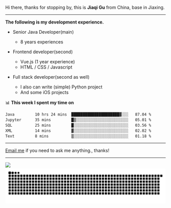 Hi there, thanks for stopping by, this is **Jiaqi Gu** from China, base in Jiaxing.

---

**The following is my development experience.**

- Senior Java Developer(main)
  - 8 years experiences

- Frontend developer(second)
  - Vue.js (1 year experience)
  - HTML / CSS / Javascript
  
- Full stack developer(second as well)
  - I also can write (simple) Python project
  - And some iOS projects

📊 **This week I spent my time on**
<!--START_SECTION:waka-->

```txt
Java         10 hrs 24 mins  █████████████████████▓░░░   87.04 %
Jupyter      35 mins         █▒░░░░░░░░░░░░░░░░░░░░░░░   05.01 %
SQL          25 mins         █░░░░░░░░░░░░░░░░░░░░░░░░   03.56 %
XML          14 mins         ▓░░░░░░░░░░░░░░░░░░░░░░░░   02.02 %
Text         8 mins          ▒░░░░░░░░░░░░░░░░░░░░░░░░   01.18 %
```

<!--END_SECTION:waka-->

---

[Email me](mailto:htk2klwgr@mozmail.com?subject=Hiring_from_GitHub) if you need to ask me anything., thanks!

---

![]( https://visitor-badge.glitch.me/badge?page_id=githubgujiaqi)
![]( https://github.com/droid-Q/droid-Q/raw/output/github-contribution-grid-snake.svg#gh-dark-mode-only)
